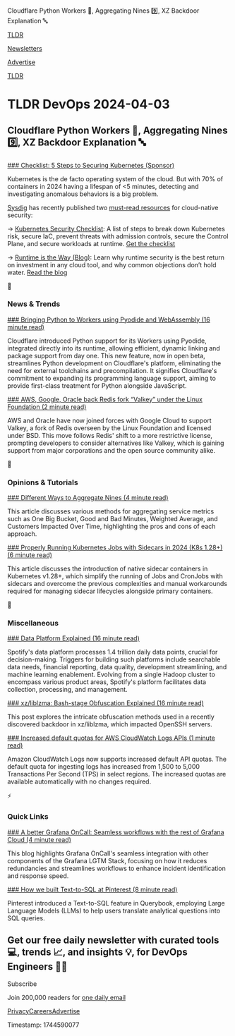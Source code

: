 Cloudflare Python Workers 🐍, Aggregating Nines 9️⃣, XZ Backdoor Explanation 🔤

[TLDR](/)

[Newsletters](/newsletters)

[Advertise](https://advertise.tldr.tech/)

[TLDR](/)

# TLDR DevOps 2024-04-03

## Cloudflare Python Workers 🐍, Aggregating Nines 9️⃣, XZ Backdoor Explanation 🔤

### 

[### Checklist: 5 Steps to Securing Kubernetes (Sponsor)](https://sysdig.com/content/c/sysdig-kubernetessec?x=xbfhr8&amp;utm_source=tldr.tech&amp;utm_medium=referral&amp;utm_campaign=newsletter20240304)

Kubernetes is the de facto operating system of the cloud. But with 70% of containers in 2024 having a lifespan of <5 minutes, detecting and investigating anomalous behaviors is a big problem.

[Sysdig](https://sysdig.com/content/c/sysdig-kubernetessec?x=xbfhr8&utm_source=tldr.tech&utm_medium=referral&utm_campaign=newsletter20240304) has recently published two [must-read resources](https://sysdig.com/content/c/sysdig-kubernetessec?x=xbfhr8&utm_source=tldr.tech&utm_medium=referral&utm_campaign=newsletter20240304) for cloud-native security:

→ [Kubernetes Security Checklist](https://sysdig.com/content/c/sysdig-kubernetessec?x=xbfhr8&utm_source=tldr.tech&utm_medium=referral&utm_campaign=newsletter20240304): A list of steps to break down Kubernetes risk, secure IaC, prevent threats with admission controls, secure the Control Plane, and secure workloads at runtime. [Get the checklist](https://sysdig.com/content/c/sysdig-kubernetessec?x=xbfhr8&utm_source=tldr.tech&utm_medium=referral&utm_campaign=newsletter20240304)

→ [Runtime is the Way (Blog)](https://sysdig.com/content/c/runtime-is-the-way?x=xbfhr8&utm_source=tldr.tech&utm_medium=referral&utm_campaign=newsletter20240304): Learn why runtime security is the best return on investment in any cloud tool, and why common objections don’t hold water. [Read the blog](https://sysdig.com/content/c/runtime-is-the-way?x=xbfhr8&utm_source=tldr.tech&utm_medium=referral&utm_campaign=newsletter20240304)

📱

### News & Trends

[### Bringing Python to Workers using Pyodide and WebAssembly (16 minute read)](https://blog.cloudflare.com/python-workers?utm_source=tldrdevops)

Cloudflare introduced Python support for its Workers using Pyodide, integrated directly into its runtime, allowing efficient, dynamic linking and package support from day one. This new feature, now in open beta, streamlines Python development on Cloudflare's platform, eliminating the need for external toolchains and precompilation. It signifies Cloudflare's commitment to expanding its programming language support, aiming to provide first-class treatment for Python alongside JavaScript.

[### AWS, Google, Oracle back Redis fork “Valkey” under the Linux Foundation (2 minute read)](https://www.thestack.technology/redis-fork-valkey-linux-foundation/?utm_source=tldrdevops)

AWS and Oracle have now joined forces with Google Cloud to support Valkey, a fork of Redis overseen by the Linux Foundation and licensed under BSD. This move follows Redis' shift to a more restrictive license, prompting developers to consider alternatives like Valkey, which is gaining support from major corporations and the open source community alike.

🚀

### Opinions & Tutorials

[### Different Ways to Aggregate Nines (4 minute read)](https://hross.substack.com/p/different-ways-to-aggregate-nines?utm_source=tldrdevops)

This article discusses various methods for aggregating service metrics such as One Big Bucket, Good and Bad Minutes, Weighted Average, and Customers Impacted Over Time, highlighting the pros and cons of each approach.

[### Properly Running Kubernetes Jobs with Sidecars in 2024 (K8s 1.28+) (6 minute read)](https://medium.com/teamsnap-engineering/properly-running-kubernetes-jobs-with-sidecars-in-2024-k8s-1-28-ad9b51d17d50?utm_source=tldrdevops)

This article discusses the introduction of native sidecar containers in Kubernetes v1.28+, which simplify the running of Jobs and CronJobs with sidecars and overcome the previous complexities and manual workarounds required for managing sidecar lifecycles alongside primary containers.

🎁

### Miscellaneous

[### Data Platform Explained (16 minute read)](https://engineering.atspotify.com/2024/04/data-platform-explained/?utm_source=tldrdevops)

Spotify's data platform processes 1.4 trillion daily data points, crucial for decision-making. Triggers for building such platforms include searchable data needs, financial reporting, data quality, development streamlining, and machine learning enablement. Evolving from a single Hadoop cluster to encompass various product areas, Spotify's platform facilitates data collection, processing, and management.

[### xz/liblzma: Bash-stage Obfuscation Explained (16 minute read)](https://gynvael.coldwind.pl/?lang=en&amp;id=782&amp;utm_source=tldrdevops)

This post explores the intricate obfuscation methods used in a recently discovered backdoor in xz/liblzma, which impacted OpenSSH servers.

[### Increased default quotas for AWS CloudWatch Logs APIs (1 minute read)](https://aws.amazon.com/about-aws/whats-new/2024/03/increased-default-quotas-cloudwatch-logs-apis/?utm_source=tldrdevops)

Amazon CloudWatch Logs now supports increased default API quotas. The default quota for ingesting logs has increased from 1,500 to 5,000 Transactions Per Second (TPS) in select regions. The increased quotas are available automatically with no changes required.

⚡️

### Quick Links

[### A better Grafana OnCall: Seamless workflows with the rest of Grafana Cloud (4 minute read)](https://grafana.com/blog/2024/03/29/a-better-grafana-oncall-seamless-workflows-with-the-rest-of-grafana-cloud/?utm_source=tldrdevops)

This blog highlights Grafana OnCall's seamless integration with other components of the Grafana LGTM Stack, focusing on how it reduces redundancies and streamlines workflows to enhance incident identification and response speed.

[### How we built Text-to-SQL at Pinterest (8 minute read)](https://medium.com/pinterest-engineering/how-we-built-text-to-sql-at-pinterest-30bad30dabff?utm_source=tldrdevops)

Pinterest introduced a Text-to-SQL feature in Querybook, employing Large Language Models (LLMs) to help users translate analytical questions into SQL queries.

## Get our free daily newsletter with curated tools 💻, trends 📈, and insights 💡, for DevOps Engineers 👨‍💻

Subscribe

Join 200,000 readers for [one daily email](/api/latest/devops)

[Privacy](/privacy)[Careers](https://jobs.ashbyhq.com/tldr.tech)[Advertise](/devops/advertise)

Timestamp: 1744590077